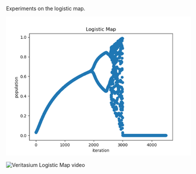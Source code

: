 Experiments on the logistic map.

![Logistic map plot](logistic.png "Logistic Map Plot")

![Veritasium Logistic Map video](https://youtu.be/ovJcsL7vyrk "Veritasium Logistic Map Video")
